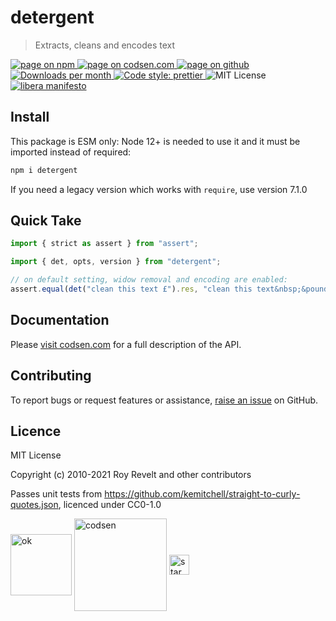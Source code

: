 # detergent

> Extracts, cleans and encodes text

<div class="package-badges">
  <a href="https://www.npmjs.com/package/detergent" rel="nofollow noreferrer noopener">
    <img src="https://img.shields.io/badge/-npm-blue?style=flat-square" alt="page on npm">
  </a>
  <a href="https://codsen.com/os/detergent" rel="nofollow noreferrer noopener">
    <img src="https://img.shields.io/badge/-codsen-blue?style=flat-square" alt="page on codsen.com">
  </a>
  <a href="https://github.com/codsen/codsen/tree/main/packages/detergent" rel="nofollow noreferrer noopener">
    <img src="https://img.shields.io/badge/-github-blue?style=flat-square" alt="page on github">
  </a>
  <a href="https://npmcharts.com/compare/detergent?interval=30" rel="nofollow noreferrer noopener" target="_blank">
    <img src="https://img.shields.io/npm/dm/detergent.svg?style=flat-square" alt="Downloads per month">
  </a>
  <a href="https://prettier.io" rel="nofollow noreferrer noopener" target="_blank">
    <img src="https://img.shields.io/badge/code_style-prettier-brightgreen.svg?style=flat-square" alt="Code style: prettier">
  </a>
  <img src="https://img.shields.io/badge/licence-MIT-brightgreen.svg?style=flat-square" alt="MIT License">
  <a href="https://liberamanifesto.com" rel="nofollow noreferrer noopener" target="_blank">
    <img src="https://img.shields.io/badge/libera-manifesto-lightgrey.svg?style=flat-square" alt="libera manifesto">
  </a>
</div>

## Install

This package is ESM only: Node 12+ is needed to use it and it must be imported instead of required:

```bash
npm i detergent
```

If you need a legacy version which works with `require`, use version 7.1.0

## Quick Take

```js
import { strict as assert } from "assert";

import { det, opts, version } from "detergent";

// on default setting, widow removal and encoding are enabled:
assert.equal(det("clean this text £").res, "clean this text&nbsp;&pound;");
```

## Documentation

Please [visit codsen.com](https://codsen.com/os/detergent/) for a full description of the API.

## Contributing

To report bugs or request features or assistance, [raise an issue](https://github.com/codsen/codsen/issues/new/choose) on GitHub.

## Licence

MIT License

Copyright (c) 2010-2021 Roy Revelt and other contributors


Passes unit tests from https://github.com/kemitchell/straight-to-curly-quotes.json, licenced under CC0-1.0

<img src="https://codsen.com/images/png-codsen-ok.png" width="98" alt="ok" align="center"> <img src="https://codsen.com/images/png-codsen-1.png" width="148" alt="codsen" align="center"> <img src="https://codsen.com/images/png-codsen-star-small.png" width="32" alt="star" align="center">

